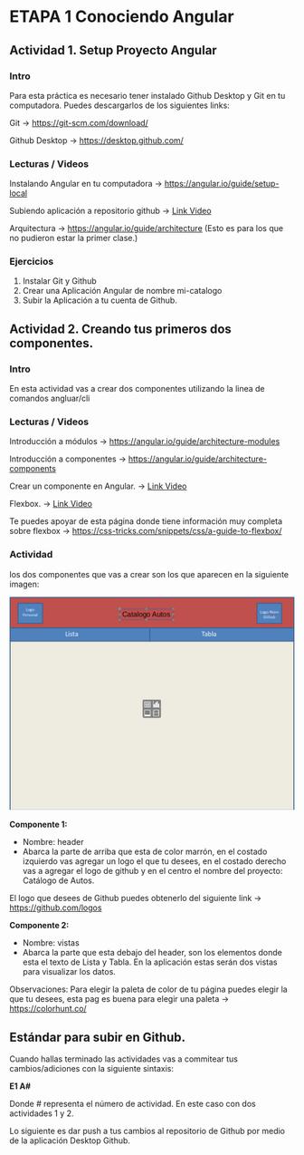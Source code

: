 
# ETAPA 1 Conociendo Angular


## Actividad 1. Setup Proyecto Angular
### Intro
Para esta práctica es necesario tener instalado Github Desktop y Git en tu computadora. Puedes descargarlos de los siguientes links:

Git -> https://git-scm.com/download/

Github Desktop -> https://desktop.github.com/

### Lecturas / Videos

Instalando Angular en tu computadora ->   https://angular.io/guide/setup-local

Subiendo aplicación a repositorio github -> [Link Video](https://mega.nz/#!jnYynaIZ!1GSUEbuM9Km2b6gnXsGAtjpnmOQuhqHV3SjkYn5i7Ok)

Arquitectura -> https://angular.io/guide/architecture   (Esto es para los que no pudieron estar la primer clase.)

### Ejercicios
1. Instalar  Git y Github
2. Crear una Aplicación Angular de nombre mi-catalogo
3. Subir la Aplicación a tu cuenta de  Github.

## Actividad 2. Creando tus primeros dos componentes.
### Intro
En esta actividad vas a crear dos componentes utilizando la linea de comandos angluar/cli

 
### Lecturas / Videos

Introducción a módulos -> https://angular.io/guide/architecture-modules

Introducción a componentes -> https://angular.io/guide/architecture-components

Crear un componente en Angular. -> [Link Video](https://mega.nz/#!GmhnnA6R!r56VhVbwyDpo60faif5Dkrq-4PZKxlajT-V36WYYs2k) 

Flexbox. ->  [Link Video](https://mega.nz/#!fjgxBIRZ!PTcF6Gp89L9Rcf5l6sjeh7RAXwYXUROznGIckcDHmdo) 

Te puedes apoyar de esta página donde tiene información muy completa sobre flexbox -> https://css-tricks.com/snippets/css/a-guide-to-flexbox/

### Actividad

 los dos componentes que vas a crear 
son los que aparecen en la siguiente imagen: 

![!](/images/template-angular.png)

**Componente 1:**
* Nombre: header
* Abarca la parte de arriba que esta de color marrón, en el costado izquierdo vas agregar un logo el que tu desees, en el costado derecho
vas a agregar el logo de github y en el centro el nombre del proyecto: Catálogo de Autos.

El logo que desees de Github puedes obtenerlo del siguiente link -> https://github.com/logos

**Componente 2:**
* Nombre: vistas
* Abarca la parte que esta debajo del header, son los elementos donde esta el texto de Lista y Tabla. En la aplicación estas serán 
dos vistas para visualizar los datos.

Observaciones: Para elegir la paleta de color de tu página puedes elegir la que tu desees, esta pag es buena para elegir una paleta
-> https://colorhunt.co/





## Estándar para subir en Github.

Cuando hallas terminado las actividades vas a commitear tus cambios/adiciones con la siguiente sintaxis: 

**E1 A#**

Donde # representa el número de actividad. En este caso con dos actividades 1 y 2.

Lo siguiente es dar push a tus cambios al repositorio de Github por medio de la aplicación Desktop Github.








